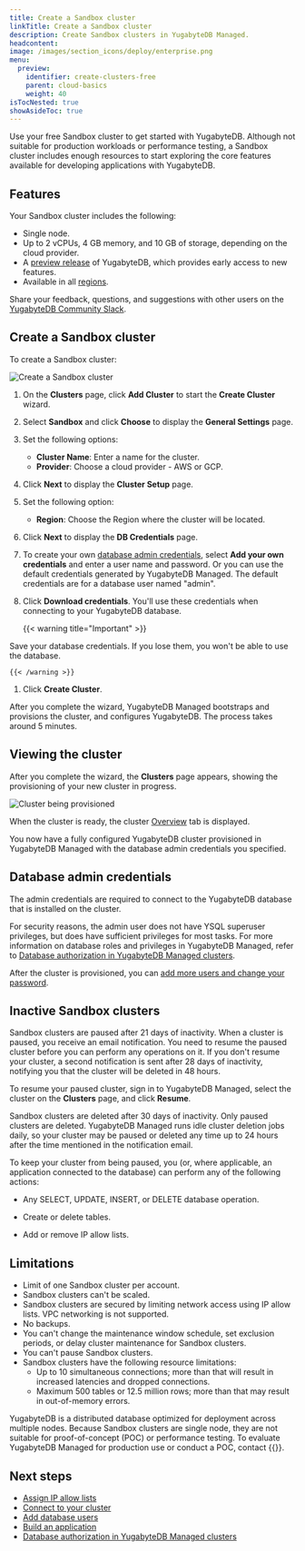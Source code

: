 ```yaml
---
title: Create a Sandbox cluster
linkTitle: Create a Sandbox cluster
description: Create Sandbox clusters in YugabyteDB Managed.
headcontent:
image: /images/section_icons/deploy/enterprise.png
menu:
  preview:
    identifier: create-clusters-free
    parent: cloud-basics
    weight: 40
isTocNested: true
showAsideToc: true
---
```


Use your free Sandbox cluster to get started with YugabyteDB. Although not suitable for production workloads or performance testing, a Sandbox cluster includes enough resources to start exploring the core features available for developing applications with YugabyteDB.

## Features

Your Sandbox cluster includes the following:

- Single node.
- Up to 2 vCPUs, 4 GB memory, and 10 GB of storage, depending on the cloud provider.
- A [preview release](../../cloud-faq/#what-version-of-yugabytedb-does-my-cluster-run-on) of YugabyteDB, which provides early access to new features.
- Available in all [regions](../../release-notes#cloud-provider-regions).

Share your feedback, questions, and suggestions with other users on the [YugabyteDB Community Slack]({{<slack-invite>}}).

## Create a Sandbox cluster

To create a Sandbox cluster:

![Create a Sandbox cluster](/images/yb-cloud/cloud-add-free-cluster.gif)

1. On the **Clusters** page, click **Add Cluster** to start the **Create Cluster** wizard.

1. Select **Sandbox** and click **Choose** to display the **General Settings** page.

1. Set the following options:

    - **Cluster Name**: Enter a name for the cluster.
    - **Provider**: Choose a cloud provider - AWS or GCP.

1. Click **Next** to display the **Cluster Setup** page.

1. Set the following option:

    - **Region**: Choose the Region where the cluster will be located.

1. Click **Next** to display the **DB Credentials** page.

1. To create your own [database admin credentials](#database-admin-credentials), select **Add your own credentials** and enter a user name and password. Or you can use the default credentials generated by YugabyteDB Managed. The default credentials are for a database user named "admin".

1. Click **Download credentials**. You'll use these credentials when connecting to your YugabyteDB database.

    {{< warning title="Important" >}}

Save your database credentials. If you lose them, you won't be able to use the database.

    {{< /warning >}}

1. Click **Create Cluster**.

After you complete the wizard, YugabyteDB Managed bootstraps and provisions the cluster, and configures YugabyteDB. The process takes around 5 minutes.

## Viewing the cluster

After you complete the wizard, the **Clusters** page appears, showing the provisioning of your new cluster in progress.

![Cluster being provisioned](/images/yb-cloud/cloud-cluster-provisioning.png)

When the cluster is ready, the cluster [Overview](../../cloud-monitor/overview/) tab is displayed.

You now have a fully configured YugabyteDB cluster provisioned in YugabyteDB Managed with the database admin credentials you specified.

## Database admin credentials

The admin credentials are required to connect to the YugabyteDB database that is installed on the cluster.

For security reasons, the admin user does not have YSQL superuser privileges, but does have sufficient privileges for most tasks. For more information on database roles and privileges in YugabyteDB Managed, refer to [Database authorization in YugabyteDB Managed clusters](../../cloud-secure-clusters/cloud-users/).

After the cluster is provisioned, you can [add more users and change your password](../../cloud-secure-clusters/add-users/).

## Inactive Sandbox clusters

Sandbox clusters are paused after 21 days of inactivity. When a cluster is paused, you receive an email notification. You need to resume the paused cluster before you can perform any operations on it. If you don't resume your cluster, a second notification is sent after 28 days of inactivity, notifying you that the cluster will be deleted in 48 hours.

To resume your paused cluster, sign in to YugabyteDB Managed, select the cluster on the **Clusters** page, and click **Resume**.

Sandbox clusters are deleted after 30 days of inactivity. Only paused clusters are deleted. YugabyteDB Managed runs idle cluster deletion jobs daily, so your cluster may be paused or deleted any time up to 24 hours after the time mentioned in the notification email.

To keep your cluster from being paused, you (or, where applicable, an application connected to the database) can perform any of the following actions:

- Any SELECT, UPDATE, INSERT, or DELETE database operation.

- Create or delete tables.

- Add or remove IP allow lists.

## Limitations

- Limit of one Sandbox cluster per account.
- Sandbox clusters can't be scaled.
- Sandbox clusters are secured by limiting network access using IP allow lists. VPC networking is not supported.
- No backups.
- You can't change the maintenance window schedule, set exclusion periods, or delay cluster maintenance for Sandbox clusters.
- You can't pause Sandbox clusters.
- Sandbox clusters have the following resource limitations:
  - Up to 10 simultaneous connections; more than that will result in increased latencies and dropped connections.
  - Maximum 500 tables or 12.5 million rows; more than that may result in out-of-memory errors.

YugabyteDB is a distributed database optimized for deployment across multiple nodes. Because Sandbox clusters are single node, they are not suitable for proof-of-concept (POC) or performance testing. To evaluate YugabyteDB Managed for production use or conduct a POC, contact {{<support-cloud>}}.

## Next steps

- [Assign IP allow lists](../../cloud-secure-clusters/add-connections/)
- [Connect to your cluster](../../cloud-connect/)
- [Add database users](../../cloud-secure-clusters/add-users/)
- [Build an application](../../cloud-quickstart/cloud-build-apps/)
- [Database authorization in YugabyteDB Managed clusters](../../cloud-secure-clusters/cloud-users/)
